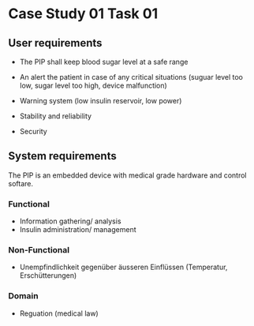 Case Study 01 Task 01
=====================

User requirements
-----------------
- The PIP shall keep blood sugar level at a safe range
- An alert the patient in case of any critical situations (suguar level too low, sugar level too high, device malfunction)

- Warning system (low insulin reservoir, low power)
- Stability and reliability
- Security

System requirements
-------------------
The PIP is an embedded device with medical grade hardware and control softare.

### Functional
- Information gathering/ analysis
- Insulin administration/ management

### Non-Functional
- Unempfindlichkeit gegenüber äusseren Einflüssen (Temperatur, Erschütterungen)

### Domain
- Reguation (medical law)
